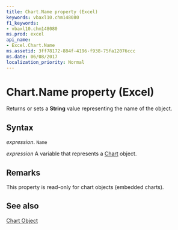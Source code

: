 ```yaml
---
title: Chart.Name property (Excel)
keywords: vbaxl10.chm148080
f1_keywords:
- vbaxl10.chm148080
ms.prod: excel
api_name:
- Excel.Chart.Name
ms.assetid: 3ff78172-884f-4196-f938-75fa12076ccc
ms.date: 06/08/2017
localization_priority: Normal
---
```



# Chart.Name property (Excel)

Returns or sets a  **String** value representing the name of the object.


## Syntax

_expression_. `Name`

_expression_ A variable that represents a [Chart](Excel.Chart-graph-object.md) object.


## Remarks

This property is read-only for chart objects (embedded charts).


## See also


[Chart Object](Excel.Chart(object).md)

